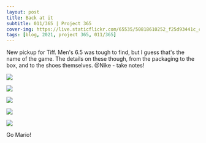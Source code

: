 ```yaml
---
layout: post
title: Back at it
subtitle: 011/365 | Project 365
cover-img: https://live.staticflickr.com/65535/50818610252_f25d93441c_c.jpg
tags: [blog, 2021, project 365, 011/365]
---
```

New pickup for Tiff. Men's 6.5 was tough to find, but I guess that's the name of the game.
The details on these though, from the packaging to the box, and to the shoes themselves.  @Nike - take notes!
<p class="post-img-wrap">
  <img src="https://live.staticflickr.com/65535/50817770328_78e3817809_h.jpg">
</p>
<p class="post-img-wrap">
  <img src="https://live.staticflickr.com/65535/50818509896_b642cb18a8_h.jpg">
</p>
<p class="post-img-wrap">
  <img src="https://live.staticflickr.com/65535/50818609597_a924ea56e3_h.jpg">
</p>
<p class="post-img-wrap">
  <img src="https://live.staticflickr.com/65535/50819033171_5575016915_h.jpg">
</p>
<p class="post-img-wrap">
  <img src="https://live.staticflickr.com/65535/50818294208_a5008d964a_h.jpg">
</p>
Go Mario!
